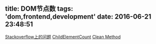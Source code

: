 title: DOM节点数
tags: 'dom,frontend,development'
date: 2016-06-21 23:48:51
---

[Stackoverflow上的问题](http://stackoverflow.com/questions/18850507/new-line-increases-my-body-childnodes-count)
[ChildElementCount](https://developer.mozilla.org/en-US/docs/Web/API/ParentNode/childElementCount)
[Clean Method](http://www.sitepoint.com/removing-useless-nodes-from-the-dom/)
